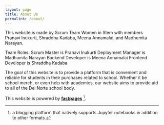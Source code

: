 ```yaml
---
layout: page
title: About Us
permalink: /about/
---
```


This website is made by Scrum Team Women in Stem with members Pranavi Inukurti, Shraddha Kadaba, Meena Annamalai, and Madhumita Narayan. 

Team Roles:
Scrum Master is Pranavi Inukurti
Deployment Manager is Madhumita Narayan
Backend Developer is Meena Annamalai
Frontend Developer is Shraddha Kadaba

The goal of this website is to provide a platform that is convenient and reliable for students in their purchases related to school. Whether it be school merch, or even help with academics, our website aims to provide aid to all of the Del Norte school body.

This website is powered by **[fastpages](https://github.com/fastai/fastpages)** [^1].



[^1]:a blogging platform that natively supports Jupyter notebooks in addition to other formats.
